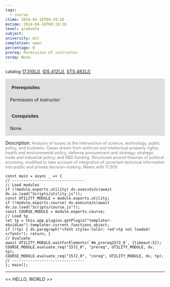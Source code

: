 ```yaml
---
tags:
  - course
ctime: 2024-04-18T00:19:28
mstime: 2024-04-18T00:19:28
level: graduate
subject: 
university: mit
completion: open
percentage: 0
prereq: Permission of instructor
coreq: None.
---
```


catalog [17.310[J]](http://student.mit.edu/catalog/m17a.html#17.310), [IDS.412[J]](http://student.mit.edu/catalog/mIDSa.html#IDS.412), [STS.482[J]](http://student.mit.edu/catalog/mSTSb.html#STS.482)

<span style="display: block; padding: 15px; background-color: rgb(100, 100, 100, 0.2);"><font id="m_prereq1572_0" style="display: block; font-family: Arial, sans-serif; font-weight: bold; padding: 5px">Prerequisites</font><br><span id="prereq1572_0">Permission of instructor</span></span>
<span style="display: block; padding: 15px; background-color: rgb(100, 100, 100, 0.2);"><font id="m_coreq1572_0" style="display: block; font-family: Arial, sans-serif; font-weight: bold; padding: 5px">Corequisites</font><br><span id="coreq1572_0">None.</span></span>

<font style="">Description:</font>
<font style="color: grey; font-size: 0.8rem;">Analysis of issues at the intersection of science, technology, public policy, and business.  Cases drawn from antitrust and intellectual property rights; health and environmental policy; defense procurement and strategy; strategic trade and industrial policy; and R&amp;D funding. Structured around theories of political economy, modified to take account of integration of uncertain technical information into public and private decision-making. Meets with 17.309.</font>

```dataviewjs
const main = async _ => {
// --------------------------------
// Load modules
if (!module.exports.utility) dv.executeJs(await dv.io.load("Scripts/utility.js"));
const UTILITY_MODULE = module.exports.utility;
if (!module.exports.course) dv.executeJs(await dv.io.load("Scripts/course.js"));
const COURSE_MODULE = module.exports.course;
// Load tp
let tp = this.app.plugins.getPlugin("templater-obsidian").templater.current_functions_object;
if (!tp) { dv.paragraph("<font style='color: red'>tp not loaded!</font>"); return; }
// Evaluate
await UTILITY_MODULE.waitForElements(`#m_prereq1572_0`, {timeout:5});
COURSE_MODULE.evaluate_req("1572_0", "prereq", UTILITY_MODULE, dv, tp);
COURSE_MODULE.evaluate_req("1572_0", "coreq", UTILITY_MODULE, dv, tp);
// --------------------------------
}; main();
```

---

<< HELLO, WORLD >>
